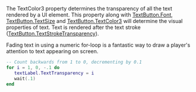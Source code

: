 The TextColor3 property determines the transparency of all the text rendered by a UI element. This property along with [TextButton.Font](https://developer.roblox.com/api-reference/property/TextButton/Font), [TextButton.TextSize](https://developer.roblox.com/api-reference/property/TextButton/TextSize) and [TextButton.TextColor3](https://developer.roblox.com/api-reference/property/TextButton/TextColor3) will determine the visual properties of text. Text is rendered after the text stroke ([TextButton.TextStrokeTransparency](https://developer.roblox.com/api-reference/property/TextButton/TextStrokeTransparency)).

Fading text in using a numeric for-loop is a fantastic way to draw a player's attention to text appearing on screen.

```lua
-- Count backwards from 1 to 0, decrementing by 0.1
for i = 1, 0, -.1 do
   textLabel.TextTransparency = i
   wait(.1)
end
```
